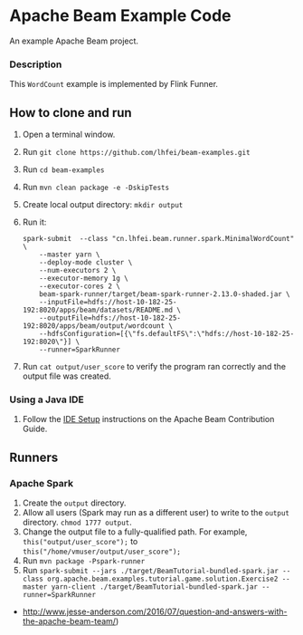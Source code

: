 # Apache Beam Example Code

An example Apache Beam project.

### Description

This `WordCount` example is implemented by Flink Funner.

## How to clone and run

1. Open a terminal window.

2. Run `git clone https://github.com/lhfei/beam-examples.git`

3. Run `cd beam-examples`

4. Run `mvn clean package -e -DskipTests `

5. Create local output directory: `mkdir output`

6. Run it:

   ```shell
   spark-submit  --class "cn.lhfei.beam.runner.spark.MinimalWordCount" \
       --master yarn \
       --deploy-mode cluster \
       --num-executors 2 \
       --executor-memory 1g \
       --executor-cores 2 \
       beam-spark-runner/target/beam-spark-runner-2.13.0-shaded.jar \
       --inputFile=hdfs://host-10-182-25-192:8020/apps/beam/datasets/README.md \
       --outputFile=hdfs://host-10-182-25-192:8020/apps/beam/output/wordcount \
       --hdfsConfiguration=[{\"fs.defaultFS\":\"hdfs://host-10-182-25-192:8020\"}] \
       --runner=SparkRunner
   ```

   

7. Run `cat output/user_score` to verify the program ran correctly and the output file was created.

### Using a Java IDE

1. Follow the [IDE Setup](http://beam.incubator.apache.org/contribute/contribution-guide/#optional-ide-setup) instructions on the Apache Beam Contribution Guide.

## Runners

### Apache Spark

1. Create the `output` directory.
2. Allow all users (Spark may run as a different user) to write to the `output` directory. `chmod 1777 output`.
3. Change the output file to a fully-qualified path. For example, `this("output/user_score");` to `this("/home/vmuser/output/user_score");`
4. Run `mvn package -Pspark-runner`
5. Run `spark-submit --jars ./target/BeamTutorial-bundled-spark.jar --class org.apache.beam.examples.tutorial.game.solution.Exercise2 --master yarn-client ./target/BeamTutorial-bundled-spark.jar --runner=SparkRunner`

- http://www.jesse-anderson.com/2016/07/question-and-answers-with-the-apache-beam-team/)